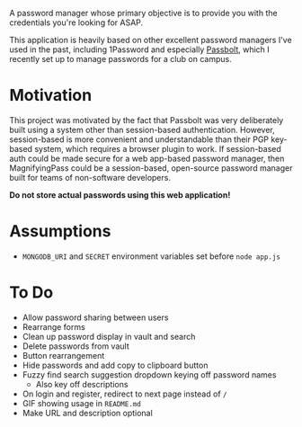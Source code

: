 A password manager whose primary objective is to provide you with the
credentials you're looking for ASAP.

This application is heavily based on other excellent password managers
I've used in the past, including 1Password and especially
[Passbolt](https://www.passbolt.com/), which I recently set up to manage
passwords for a club on campus.

# Motivation

This project was motivated by the fact that Passbolt was very deliberately built
using a system other than session-based authentication. However, session-based is
more convenient and understandable than their PGP key-based system, which
requires a browser plugin to work. If session-based auth could be made secure
for a web app-based password manager, then MagnifyingPass
could be a session-based, open-source password manager built for teams of non-software
developers.

**Do not store actual passwords using this web application!**

# Assumptions

- `MONGODB_URI` and `SECRET` environment variables set before `node app.js`

# To Do

- Allow password sharing between users
- Rearrange forms
- Clean up password display in vault and search
- Delete passwords from vault
- Button rearrangement
- Hide passwords and add copy to clipboard button
- Fuzzy find search suggestion dropdown keying off password names
  - Also key off descriptions
- On login and register, redirect to next page instead of `/`
- GIF showing usage in `README.md`
- Make URL and description optional 
